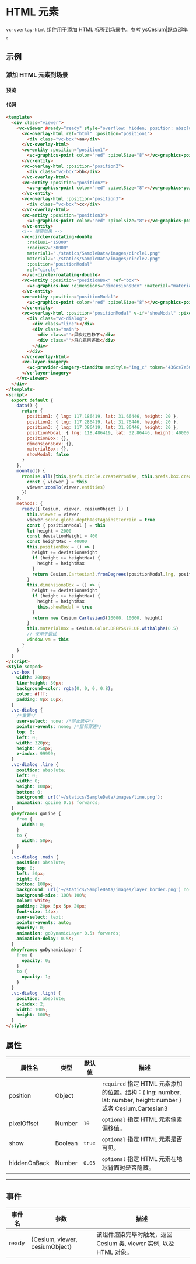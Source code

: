 # HTML 元素

`vc-overlay-html` 组件用于添加 HTML 标签到场景中。参考 [ysCesium|跃焱邵隼](https://www.wellyyss.cn/ysCesium/main/app.html) 。

## 示例

### 添加 HTML 元素到场景

#### 预览

<doc-preview>
  <template>
    <div class="viewer">
      <vc-viewer @ready="ready" style="overflow: hidden; position: absolute">
        <vc-overlay-html ref="html" :position="position1">
          <div class="vc-box">aa</div>
        </vc-overlay-html>
        <vc-entity :position="position1">
          <vc-graphics-point color="red" :pixelSize="8"></vc-graphics-point>
        </vc-entity>
        <vc-overlay-html :position="position2">
          <div class="vc-box">bb</div>
        </vc-overlay-html>
        <vc-entity :position="position2">
          <vc-graphics-point color="red" :pixelSize="8"></vc-graphics-point>
        </vc-entity>
        <vc-overlay-html :position="position3">
          <div class="vc-box">cc</div>
        </vc-overlay-html>
        <vc-entity :position="position3">
          <vc-graphics-point color="red" :pixelSize="8"></vc-graphics-point>
        </vc-entity>
        <!-- 弹窗效果 -->
        <vc-circle-roatating-double
          :radius1="15000"
          :radius2="30000"
          material1="./statics/SampleData/images/circle1.png"
          material2="./statics/SampleData/images/circle2.png"
          :position="positionModal"
          ref="circle"
        ></vc-circle-roatating-double>
        <vc-entity :position="positionBox" ref="box">
          <vc-graphics-box :dimensions="dimensionsBox" :material="materialBox"></vc-graphics-box>
        </vc-entity>
        <vc-entity :position="positionModal">
          <vc-graphics-point color="red" :pixelSize="8"></vc-graphics-point>
        </vc-entity>
        <vc-overlay-html :position="positionModal" v-if="showModal" :pixelOffset="{ x: 0, y: -250 }">
          <div class="vc-dialog">
            <div class="line"></div>
            <div class="main">
              <div class="">风吹过已静下</div>
              <div class="">将心意再还谁</div>
            </div>
          </div>
        </vc-overlay-html>
        <vc-layer-imagery>
          <vc-provider-imagery-tianditu mapStyle="img_c" token="436ce7e50d27eede2f2929307e6b33c0"></vc-provider-imagery-tianditu>
        </vc-layer-imagery>
      </vc-viewer>
    </div>
  </template>
  <script>
    export default {
      data() {
        return {
          position1: { lng: 117.186419, lat: 31.66446, height: 20 },
          position2: { lng: 117.286419, lat: 31.76446, height: 20 },
          position3: { lng: 117.386419, lat: 31.86446, height: 20 },
          positionModal: { lng: 118.486419, lat: 32.86446, height: 40000 },
          positionBox: {},
          dimensionsBox: {},
          materialBox: {},
          showModal: false
        }
      },
      mounted() {
        Promise.all([this.$refs.circle.createPromise, this.$refs.box.createPromise]).then(() => {
          const { viewer } = this
          viewer.zoomTo(viewer.entities)
        })
      },
      methods: {
        ready({ Cesium, viewer, cesiumObject }) {
          this.viewer = viewer
          viewer.scene.globe.depthTestAgainstTerrain = true
          const { positionModal } = this
          let height = 2000
          const deviationHeight = 400
          const heightMax = 40000
          this.positionBox = () => {
            height += deviationHeight
            if (height >= heightMax) {
              height = heightMax
            }
            return Cesium.Cartesian3.fromDegrees(positionModal.lng, positionModal.lat, height / 2)
          }
          this.dimensionsBox = () => {
            height += deviationHeight
            if (height >= heightMax) {
              height = heightMax
              this.showModal = true
            }
            return new Cesium.Cartesian3(10000, 10000, height)
          }
          this.materialBox = Cesium.Color.DEEPSKYBLUE.withAlpha(0.5)
          window.vm = this
        }
      }
    }
  </script>
  <style scoped>
    .vc-box {
      width: 200px;
      line-height: 30px;
      background-color: rgba(0, 0, 0, 0.8);
      color: #fff;
      padding: 8px 16px;
    }
    .vc-dialog {
      /*重要*/
      user-select: none; /*禁止选中*/
      pointer-events: none; /*鼠标穿透*/
      top: 0;
      left: 0;
      width: 320px;
      height: 250px;
      z-index: 99999;
    }
    .vc-dialog .line {
      position: absolute;
      left: 0;
      width: 0;
      height: 100px;
      bottom: 0;
      background: url('/statics/SampleData/images/line.png');
      animation: goLine 0.5s forwards;
    }
    @keyframes goLine {
      from {
        width: 0;
      }
      to {
        width: 50px;
      }
    }
    .vc-dialog .main {
      position: absolute;
      top: 0;
      left: 50px;
      right: 0;
      bottom: 100px;
      background: url('/statics/SampleData/images/layer_border.png') no-repeat;
      background-size: 100% 100%;
      color: white;
      padding: 20px 5px 5px 20px;
      font-size: 14px;
      user-select: text;
      pointer-events: auto;
      opacity: 0;
      animation: goDynamicLayer 0.5s forwards;
      animation-delay: 0.5s;
    }
    @keyframes goDynamicLayer {
      from {
        opacity: 0;
      }
      to {
        opacity: 1;
      }
    }
    .vc-dialog .light {
      position: absolute;
      z-index: 2;
      width: 100%;
      height: 100%;
    }
  </style>
</doc-preview>

#### 代码

```html
<template>
  <div class="viewer">
    <vc-viewer @ready="ready" style="overflow: hidden; position: absolute">
      <vc-overlay-html ref="html" :position="position1">
        <div class="vc-box">aa</div>
      </vc-overlay-html>
      <vc-entity :position="position1">
        <vc-graphics-point color="red" :pixelSize="8"></vc-graphics-point>
      </vc-entity>
      <vc-overlay-html :position="position2">
        <div class="vc-box">bb</div>
      </vc-overlay-html>
      <vc-entity :position="position2">
        <vc-graphics-point color="red" :pixelSize="8"></vc-graphics-point>
      </vc-entity>
      <vc-overlay-html :position="position3">
        <div class="vc-box">cc</div>
      </vc-overlay-html>
      <vc-entity :position="position3">
        <vc-graphics-point color="red" :pixelSize="8"></vc-graphics-point>
      </vc-entity>
      <!-- 弹窗效果 -->
      <vc-circle-roatating-double
        :radius1="15000"
        :radius2="30000"
        material1="./statics/SampleData/images/circle1.png"
        material2="./statics/SampleData/images/circle2.png"
        :position="positionModal"
        ref="circle"
      ></vc-circle-roatating-double>
      <vc-entity :position="positionBox" ref="box">
        <vc-graphics-box :dimensions="dimensionsBox" :material="materialBox"></vc-graphics-box>
      </vc-entity>
      <vc-entity :position="positionModal">
        <vc-graphics-point color="red" :pixelSize="8"></vc-graphics-point>
      </vc-entity>
      <vc-overlay-html :position="positionModal" v-if="showModal" :pixelOffset="{ x: 0, y: -250 }">
        <div class="vc-dialog">
          <div class="line"></div>
          <div class="main">
            <div class="">风吹过已静下</div>
            <div class="">将心意再还谁</div>
          </div>
        </div>
      </vc-overlay-html>
      <vc-layer-imagery>
        <vc-provider-imagery-tianditu mapStyle="img_c" token="436ce7e50d27eede2f2929307e6b33c0"></vc-provider-imagery-tianditu>
      </vc-layer-imagery>
    </vc-viewer>
  </div>
</template>
<script>
  export default {
    data() {
      return {
        position1: { lng: 117.186419, lat: 31.66446, height: 20 },
        position2: { lng: 117.286419, lat: 31.76446, height: 20 },
        position3: { lng: 117.386419, lat: 31.86446, height: 20 },
        positionModal: { lng: 118.486419, lat: 32.86446, height: 40000 },
        positionBox: {},
        dimensionsBox: {},
        materialBox: {},
        showModal: false
      }
    },
    mounted() {
      Promise.all([this.$refs.circle.createPromise, this.$refs.box.createPromise]).then(() => {
        const { viewer } = this
        viewer.zoomTo(viewer.entities)
      })
    },
    methods: {
      ready({ Cesium, viewer, cesiumObject }) {
        this.viewer = viewer
        viewer.scene.globe.depthTestAgainstTerrain = true
        const { positionModal } = this
        let height = 2000
        const deviationHeight = 400
        const heightMax = 40000
        this.positionBox = () => {
          height += deviationHeight
          if (height >= heightMax) {
            height = heightMax
          }
          return Cesium.Cartesian3.fromDegrees(positionModal.lng, positionModal.lat, height / 2)
        }
        this.dimensionsBox = () => {
          height += deviationHeight
          if (height >= heightMax) {
            height = heightMax
            this.showModal = true
          }
          return new Cesium.Cartesian3(10000, 10000, height)
        }
        this.materialBox = Cesium.Color.DEEPSKYBLUE.withAlpha(0.5)
        // 仅用于调试
        window.vm = this
      }
    }
  }
</script>
<style scoped>
  .vc-box {
    width: 200px;
    line-height: 30px;
    background-color: rgba(0, 0, 0, 0.8);
    color: #fff;
    padding: 8px 16px;
  }
  .vc-dialog {
    /*重要*/
    user-select: none; /*禁止选中*/
    pointer-events: none; /*鼠标穿透*/
    top: 0;
    left: 0;
    width: 320px;
    height: 250px;
    z-index: 99999;
  }
  .vc-dialog .line {
    position: absolute;
    left: 0;
    width: 0;
    height: 100px;
    bottom: 0;
    background: url('~/statics/SampleData/images/line.png');
    animation: goLine 0.5s forwards;
  }
  @keyframes goLine {
    from {
      width: 0;
    }
    to {
      width: 50px;
    }
  }
  .vc-dialog .main {
    position: absolute;
    top: 0;
    left: 50px;
    right: 0;
    bottom: 100px;
    background: url('~/statics/SampleData/images/layer_border.png') no-repeat;
    background-size: 100% 100%;
    color: white;
    padding: 20px 5px 5px 20px;
    font-size: 14px;
    user-select: text;
    pointer-events: auto;
    opacity: 0;
    animation: goDynamicLayer 0.5s forwards;
    animation-delay: 0.5s;
  }
  @keyframes goDynamicLayer {
    from {
      opacity: 0;
    }
    to {
      opacity: 1;
    }
  }
  .vc-dialog .light {
    position: absolute;
    z-index: 2;
    width: 100%;
    height: 100%;
  }
</style>
```

## 属性

<!-- prettier-ignore -->
| 属性名 | 类型 | 默认值 | 描述 |
| ---------------------- | ------- | ------ | -------------------------------------------------------------------------- |
| position | Object | | `required` 指定 HTML 元素添加的位置。结构：{ lng: number, lat: number, height: number } 或者 Cesium.Cartesian3 |
| pixelOffset | Number | `10` | `optional` 指定 HTML 元素像素偏移值。|
| show | Boolean | `true` | `optional` 指定 HTML 元素是否可见。|
| hiddenOnBack | Number | `0.05` | `optional` 指定 HTML 元素在地球背面时是否隐藏。|

---

## 事件

| 事件名 | 参数                           | 描述                                                                  |
| ------ | ------------------------------ | --------------------------------------------------------------------- |
| ready  | {Cesium, viewer, cesiumObject} | 该组件渲染完毕时触发，返回 Cesium 类, viewer 实例, 以及 HTML 对象。 |
